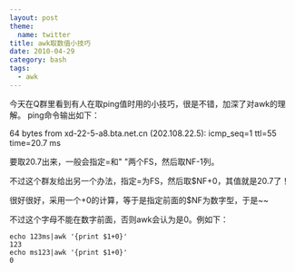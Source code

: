 ```yaml
---
layout: post
theme:
  name: twitter
title: awk取数值小技巧
date: 2010-04-29
category: bash
tags:
  - awk
---
```


今天在Q群里看到有人在取ping值时用的小技巧，很是不错，加深了对awk的理解。
ping命令输出如下：

64 bytes from xd-22-5-a8.bta.net.cn (202.108.22.5): icmp_seq=1 ttl=55 time=20.7 ms

要取20.7出来，一般会指定=和" "两个FS，然后取NF-1列。

不过这个群友给出另一个办法，指定=为FS，然后取$NF+0，其值就是20.7了！

很好很好，采用一个+0的计算，等于是指定前面的$NF为数字型，于是~~

不过这个字母不能在数字前面，否则awk会认为是0。例如下：

    echo 123ms|awk '{print $1+0}'
    123
    echo ms123|awk '{print $1+0}'
    0

